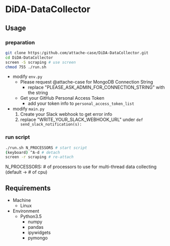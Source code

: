 # DiDA-DataCollector

## Usage
### preparation
```bash
git clone https:/github.com/attache-case/DiDA-DataCollector.git
cd DiDA-DataCollector
screen -S scraping # use screen
chmod 755 ./run.sh
```
- modify `env.py`
  - Please request @attache-case for MongoDB Connection String
    - replace "PLEASE_ASK_ADMIN_FOR_CONNECTION_STRING" with the string
  - Get your GitHub Personal Access Token
    - add your token info to `personal_access_token_list`
- modify `main.py`
  1. Create your Slack webhook to get error info
  1. replace "WRITE_YOUR_SLACK_WEBHOOK_URL" under `def send_slack_notification(s):`

### run script
```bash
./run.sh N_PROCESSORS # start script
(keyboard) ^A-d # detach
screen -r scraping # re-attach
```
N_PROCESSORS: # of processors to use for multi-thread data collecting (default -> # of cpu)

## Requirements
- Machine
  - Linux
- Environment
  - Python3.5
    - numpy
    - pandas
    - ipywidgets
    - pymongo
